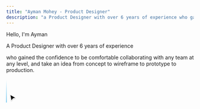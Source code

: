```yaml
---
title: "Ayman Mohey - Product Designer"
description: "a Product Designer with over 6 years of experience who gained the confidence to be comfortable collaborating with any team at any level, and take an idea from concept to wireframe to prototype to production."
---
```


<div class="relative flex flex-col p-8 sm:p-10 my-20 gap-4 rounded-3xl  font-normal text-neutral-800 dark:text-neutral max-w-md">
  <p class="text-sm md:text-base m-0 bg-color-dim leading-8">Hello, I'm Ayman</p>
  <p class="text-[34px] font-semibold m-0 leading-[40px] bg-color-dim1">A Product Designer with over 6 years of experience</p>
  <p class="text-base font-normal m-0 leading-[24px] bg-color-dim">who gained the confidence to be comfortable collaborating with any team at any level, and take an idea from concept to wireframe to prototype to production.</p>

  <div class="absolute top-0 left-0 w-full h-full pointer-events-none">
    <span class="absolute top-[-.9px] left-0 w-[1000%] h-px bg-neutral translate-x-[-25%] bg-line-x"></span>
    <span class="absolute bottom-[-.9px] left-0 w-[1000%] h-px bg-neutral translate-x-[-25%] bg-line-x"></span>
    <span class="absolute top-0 left-[-.9px] h-[400%] w-px bg-neutral translate-y-[-60%] bg-line-y"></span>
    <svg class="absolute top-0 right-[-.9px] w-px translate-y-[-50%]" xmlns="http://www.w3.org/2000/svg" width="1" height="65" viewBox="0 0 1 65" fill="none">
    <path d="M0 64.5C0 64.7761 0.223858 65 0.5 65C0.776142 65 1 64.7761 1 64.5H0ZM0 0.5V64.5H1V0.5H0Z" fill="url(#paint0_linear_1001_1790)"/>
    <defs>
    <linearGradient id="paint0_linear_1001_1790" x1="1" y1="0.5" x2="1" y2="64.5" gradientUnits="userSpaceOnUse">
    <stop offset="0.0572917" stop-color="#009DEA" stop-opacity="0"/>
    <stop offset="1" stop-color="#0099E3"/>
    </linearGradient>
    </defs>
    </svg>
    <span class="absolute top-0 right-[-.9px] h-[400%] w-px bg-neutral translate-y-[-60%] bg-line-y"></span>
    <span class="absolute bottom-[-35px] right-[-19px] translate-y-[-50%]">
    <svg xmlns="http://www.w3.org/2000/svg" width="24" height="25" viewBox="0 0 24 25" fill="none">
    <g filter="url(#filter0_d_669_1219)">
    <path d="M8.75418 20L5.62291 4.04089L20 11.9182L12.9181 13.9727L8.75418 20Z" fill="black"/>
    <path d="M8.75418 20L5.62291 4.04089L20 11.9182L12.9181 13.9727L8.75418 20Z" stroke="white"/>
    </g>
    <defs>
    <filter id="filter0_d_669_1219" x="2.92578" y="2.09058" width="20.3711" height="22.1735" filterUnits="userSpaceOnUse" color-interpolation-filters="sRGB">
    <feFlood flood-opacity="0" result="BackgroundImageFix"/>
    <feColorMatrix in="SourceAlpha" type="matrix" values="0 0 0 0 0 0 0 0 0 0 0 0 0 0 0 0 0 0 127 0" result="hardAlpha"/>
    <feOffset dy="1"/>
    <feGaussianBlur stdDeviation="1"/>
    <feComposite in2="hardAlpha" operator="out"/>
    <feColorMatrix type="matrix" values="0 0 0 0 0 0 0 0 0 0 0 0 0 0 0 0 0 0 0.25 0"/>
    <feBlend mode="normal" in2="BackgroundImageFix" result="effect1_dropShadow_669_1219"/>
    <feBlend mode="normal" in="SourceGraphic" in2="effect1_dropShadow_669_1219" result="shape"/>
    </filter>
    </defs>
    </svg>
    </span>
  </div>
</div>
